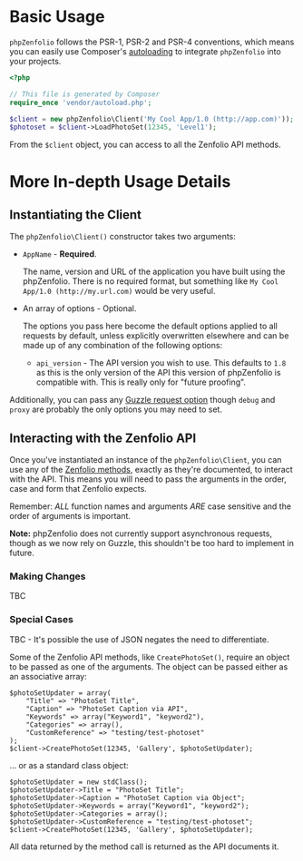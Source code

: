 
# Basic Usage

`phpZenfolio` follows the PSR-1, PSR-2 and PSR-4 conventions, which means you can easily use Composer's [autoloading](https://getcomposer.org/doc/01-basic-usage.md#autoloading) to integrate `phpZenfolio` into your projects.

```php
<?php

// This file is generated by Composer
require_once 'vendor/autoload.php';

$client = new phpZenfolio\Client('My Cool App/1.0 (http://app.com)'));
$photoset = $client->LoadPhotoSet(12345, 'Level1');
```

From the `$client` object, you can access to all the Zenfolio API methods.

# More In-depth Usage Details

## Instantiating the Client

The `phpZenfolio\Client()` constructor takes two arguments:

- `AppName` - **Required**.

    The name, version and URL of the application you have built using the phpZenfolio. There is no required format, but something like `My Cool App/1.0 (http://my.url.com)` would be very useful.

- An array of options - Optional.

    The options you pass here become the default options applied to all requests by default, unless explicitly overwritten elsewhere and can be made up of any combination of the following options:

    - `api_version` - The API version you wish to use. This defaults to `1.8` as this is the only version of the API this version of phpZenfolio is compatible with.  This is really only for "future proofing".

Additionally, you can pass any [Guzzle request option](http://docs.guzzlephp.org/en/latest/request-options.html) though `debug` and `proxy` are probably the only options you may need to set.


## Interacting with the Zenfolio API

Once you've instantiated an instance of the `phpZenfolio\Client`, you can use any of the [Zenfolio methods](http://www.zenfolio.com/zf/help/api/ref/methods/), exactly as they're documented, to interact with the API. This means you will need to pass the arguments in the order, case and form that Zenfolio expects.

Remember: *ALL* function names and arguments *ARE* case sensitive and the order of arguments is important.

**Note:** phpZenfolio does not currently support asynchronous requests, though as we now rely on Guzzle, this shouldn't be too hard to implement in future.


### Making Changes

TBC


### Special Cases

TBC - It's possible the use of JSON negates the need to differentiate.

Some of the Zenfolio API methods, like `CreatePhotoSet()`, require an object to be passed as one of the arguments. The object can be passed either as an associative array:

```
$photoSetUpdater = array(
    "Title" => "PhotoSet Title",
    "Caption" => "PhotoSet Caption via API",
    "Keywords" => array("Keyword1", "keyword2"),
    "Categories" => array(),
    "CustomReference" => "testing/test-photoset"
);
$client->CreatePhotoSet(12345, 'Gallery', $photoSetUpdater);
  ```

... or as a standard class object:

  ```
  $photoSetUpdater = new stdClass();
  $photoSetUpdater->Title = "PhotoSet Title";
  $photoSetUpdater->Caption = "PhotoSet Caption via Object";
  $photoSetUpdater->Keywords = array("Keyword1", "keyword2");
  $photoSetUpdater->Categories = array();
  $photoSetUpdater->CustomReference = "testing/test-photoset";
  $client->CreatePhotoSet(12345, 'Gallery', $photoSetUpdater);
  ```

All data returned by the method call is returned as the API documents it.
